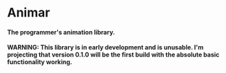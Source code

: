 # Animar
#### The programmer's animation library.

**WARNING: This library is in early development and is unusable. I'm projecting that version 0.1.0 will be the first build with the absolute basic functionality working.**